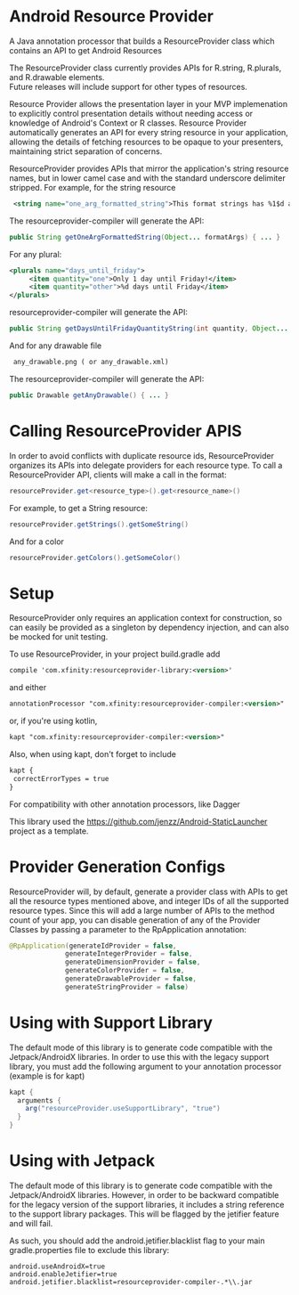 Android Resource Provider
======================

A Java annotation processor that builds a ResourceProvider class which contains an API to get Android Resources
 
 The ResourceProvider class currently provides APIs for R.string, R.plurals, and R.drawable elements.  
 Future releases will include support for other types of resources.
   
   Resource Provider allows the presentation layer in your MVP implemenation to explicitly control presentation details
   without needing access or knowledge of Android's Context or R classes. Resource Provider automatically generates an
   API for every string resource in your application, allowing the details of fetching resources to be opaque to 
   your presenters, maintaining strict separation of concerns. 
   
   ResourceProvider provides APIs that mirror the application's string resource names, but in lower camel case and 
   with the standard underscore delimiter stripped.  For example, for the string resource
    
   ```xml
    <string name="one_arg_formatted_string">This format strings has %1$d args</string>
   ```

   The resourceprovider-compiler will generate the API:
   
   ```java
   public String getOneArgFormattedString(Object... formatArgs) { ... }
   ```
   
   For any plural:
   
   ```xml
   <plurals name="days_until_friday">
        <item quantity="one">Only 1 day until Friday!</item>
        <item quantity="other">%d days until Friday</item>
   </plurals>
   ```
  
   resourceprovider-compiler will generate the API:
   
   ```Java
   public String getDaysUntilFridayQuantityString(int quantity, Object... formatArgs) { ... }
   ```
   
   And for any drawable file
   
   ```xml
    any_drawable.png ( or any_drawable.xml)
   ```

   The resourceprovider-compiler will generate the API:
   
   ```java
   public Drawable getAnyDrawable() { ... } 
   ```
   
  Calling ResourceProvider APIS
  =============================
  In order to avoid conflicts with duplicate resource ids, ResourceProvider organizes its APIs into delegate providers for
  each resource type.  To call a ResourceProvider API, clients will make a call in the format:
  
  ```java
  resourceProvider.get<resource_type>().get<resource_name>()
  ```
  
  For example, to get a String resource:
  ```java
  resourceProvider.getStrings().getSomeString()
  ```
   
  And for a color
  ```java
  resourceProvider.getColors().getSomeColor()
  ```
   
  Setup
  ======================
  
   ResourceProvider only requires an application context for construction, so can easily be provided as a singleton by
   dependency injection, and can also be mocked for unit testing.
   
   To use ResourceProvider, in your project build.gradle add
   
   ```xml
   compile 'com.xfinity:resourceprovider-library:<version>'
   ```
   and either
   
   ```xml
   annotationProcessor "com.xfinity:resourceprovider-compiler:<version>"
   ```
   
   or, if you're using kotlin, 
   
   ```xml
   kapt "com.xfinity:resourceprovider-compiler:<version>"
   ``` 
   Also, when using kapt, don't forget to include 
   
   ```xml
   kapt {
    correctErrorTypes = true
   }
   ```
   For compatibility with other annotation processors, like Dagger
   
   This library used the https://github.com/jenzz/Android-StaticLauncher project as a template. 

  Provider Generation Configs
  ======================
  ResourceProvider will, by default, generate a provider class with APIs to get all the resource types mentioned above, and integer IDs of all the supported resource types.  Since this will add a large number of APIs to the method count of your app, you can disable generation of any of the Provider Classes by passing a parameter to the RpApplication annotation:
  
   ```java
  @RpApplication(generateIdProvider = false, 
                 generateIntegerProvider = false,
                 generateDimensionProvider = false,
                 generateColorProvider = false,
                 generateDrawableProvider = false,
                 generateStringProvider = false)
  ```


Using with Support Library
=========================
The default mode of this library is to generate code compatible with the Jetpack/AndroidX libraries.  In order to use this with
the legacy support library, you must add the following argument to your annotation processor (example is for kapt)

```groovy
kapt {
  arguments {
    arg("resourceProvider.useSupportLibrary", "true")
  }
}
```

Using with Jetpack
=========================
The default mode of this library is to generate code compatible with the Jetpack/AndroidX libraries.  However, in order to be
backward compatible for the legacy version of the support libraries, it includes a string reference to the support library packages.
This will be flagged by the jetifier feature and will fail.

As such, you should add the android.jetifier.blacklist flag to your main gradle.properties file to exclude this library:

```text
android.useAndroidX=true
android.enableJetifier=true
android.jetifier.blacklist=resourceprovider-compiler-.*\\.jar
```
